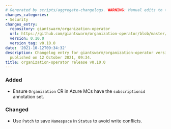 ```yaml
---
# Generated by scripts/aggregate-changelogs. WARNING: Manual edits to this files will be overwritten.
changes_categories:
- Security
changes_entry:
  repository: giantswarm/organization-operator
  url: https://github.com/giantswarm/organization-operator/blob/master/CHANGELOG.md#0100---2021-10-12
  version: 0.10.0
  version_tag: v0.10.0
date: '2021-10-12T09:34:32'
description: Changelog entry for giantswarm/organization-operator version 0.10.0,
  published on 12 October 2021, 09:34.
title: organization-operator release v0.10.0
---
```


### Added
- Ensure `Organization` CR in Azure MCs have the `subscriptionid` annotation set.
### Changed
- Use `Patch` to save `Namespace` in `Status` to avoid write conflicts.
